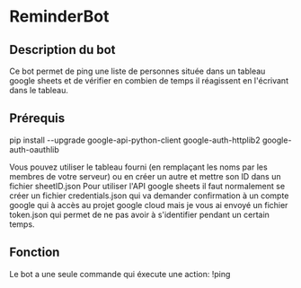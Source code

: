 # ReminderBot

## Description du bot

Ce bot permet de ping une liste de personnes située dans un tableau google sheets et de vérifier en combien de temps il réagissent en l'écrivant dans le tableau.

## Prérequis

pip install --upgrade google-api-python-client google-auth-httplib2 google-auth-oauthlib

Vous pouvez utiliser le tableau fourni (en remplaçant les noms par les membres de votre serveur) ou en créer un autre et mettre son ID dans un fichier sheetID.json
Pour utiliser l'API google sheets il faut normalement se créer un fichier credentials.json qui va demander confirmation à un compte google qui à accès au projet google cloud mais je vous ai envoyé un fichier token.json qui permet de ne pas avoir à s'identifier pendant un certain temps.

## Fonction

Le bot a une seule commande qui éxecute une action: !ping